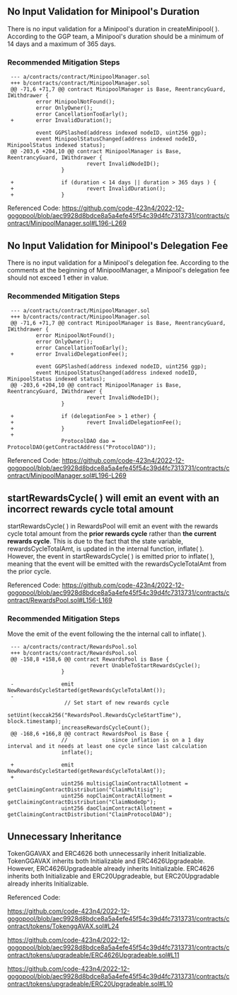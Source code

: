 ## No Input Validation for Minipool's Duration

There is no input validation for a Minipool's duration in createMinipool( ).  According to the GGP team, a Minipool's duration should be a minimum of 14 days and a maximum of 365 days.  

### Recommended Mitigation Steps

     --- a/contracts/contract/MinipoolManager.sol
     +++ b/contracts/contract/MinipoolManager.sol
     @@ -71,6 +71,7 @@ contract MinipoolManager is Base, ReentrancyGuard, IWithdrawer {
             error MinipoolNotFound();
             error OnlyOwner();
             error CancellationTooEarly();
     +       error InvalidDuration();
 
             event GGPSlashed(address indexed nodeID, uint256 ggp);
             event MinipoolStatusChanged(address indexed nodeID, MinipoolStatus indexed status);
     @@ -203,6 +204,10 @@ contract MinipoolManager is Base, ReentrancyGuard, IWithdrawer {
                             revert InvalidNodeID();
                     }
      
     +               if (duration < 14 days || duration > 365 days ) {
     +                       revert InvalidDuration();
     +               }
     
Referenced Code: https://github.com/code-423n4/2022-12-gogopool/blob/aec9928d8bdce8a5a4efe45f54c39d4fc7313731/contracts/contract/MinipoolManager.sol#L196-L269

## No Input Validation for Minipool's Delegation Fee

There is no input validation for a Minipool's delegation fee.  According to the comments at the beginning of MinipoolManager, a Minipool's delegation fee should not exceed 1 ether in value.  

### Recommended Mitigation Steps

     --- a/contracts/contract/MinipoolManager.sol
     +++ b/contracts/contract/MinipoolManager.sol
     @@ -71,6 +71,7 @@ contract MinipoolManager is Base, ReentrancyGuard, IWithdrawer {
             error MinipoolNotFound();
             error OnlyOwner();
             error CancellationTooEarly();
     +       error InvalidDelegationFee();
 
             event GGPSlashed(address indexed nodeID, uint256 ggp);
             event MinipoolStatusChanged(address indexed nodeID, MinipoolStatus indexed status);
     @@ -203,6 +204,10 @@ contract MinipoolManager is Base, ReentrancyGuard, IWithdrawer {
                             revert InvalidNodeID();
                     }
 
     +               if (delegationFee > 1 ether) {
     +                       revert InvalidDelegationFee();  
     +               }
     +
                     ProtocolDAO dao = ProtocolDAO(getContractAddress("ProtocolDAO"));
   
Referenced Code: https://github.com/code-423n4/2022-12-gogopool/blob/aec9928d8bdce8a5a4efe45f54c39d4fc7313731/contracts/contract/MinipoolManager.sol#L196-L269

## startRewardsCycle( ) will emit an event with an incorrect rewards cycle total amount

startRewardsCycle( ) in RewardsPool will emit an event with the rewards cycle total amount from the **prior rewards cycle** rather than **the current rewards cycle**.  This is due to the fact that the state variable, rewardsCycleTotalAmt, is updated in the internal function, inflate( ).  However, the event in startRewardsCycle( ) is emitted prior to inflate( ), meaning that the event will be emitted with the rewardsCycleTotalAmt from the prior cycle.

Referenced Code: https://github.com/code-423n4/2022-12-gogopool/blob/aec9928d8bdce8a5a4efe45f54c39d4fc7313731/contracts/contract/RewardsPool.sol#L156-L169

### Recommended Mitigation Steps

Move the emit of the event following the the internal call to inflate( ).

     --- a/contracts/contract/RewardsPool.sol
     +++ b/contracts/contract/RewardsPool.sol
     @@ -158,8 +158,6 @@ contract RewardsPool is Base {
                              revert UnableToStartRewardsCycle();
                     }
 
     -               emit NewRewardsCycleStarted(getRewardsCycleTotalAmt());
     -
                      // Set start of new rewards cycle
                     setUint(keccak256("RewardsPool.RewardsCycleStartTime"), block.timestamp);
                     increaseRewardsCycleCount();
     @@ -168,6 +166,8 @@ contract RewardsPool is Base {
                     //              since inflation is on a 1 day interval and it needs at least one cycle since last calculation
                     inflate();
 
     +               emit NewRewardsCycleStarted(getRewardsCycleTotalAmt());
     +
                     uint256 multisigClaimContractAllotment = getClaimingContractDistribution("ClaimMultisig");
                     uint256 nopClaimContractAllotment = getClaimingContractDistribution("ClaimNodeOp");
                     uint256 daoClaimContractAllotment = getClaimingContractDistribution("ClaimProtocolDAO");

## Unnecessary Inheritance

TokenGGAVAX and ERC4626 both unnecessarily inherit Initializable.  TokenGGAVAX inherits both Initializable and ERC4626Upgradeable.  However, ERC4626Upgradeable already inherits Initializable.  ERC4626 inherits both Initializable and ERC20Upgradeable, but ERC20Upgradable already inherits Initializable.

Referenced Code:

https://github.com/code-423n4/2022-12-gogopool/blob/aec9928d8bdce8a5a4efe45f54c39d4fc7313731/contracts/contract/tokens/TokenggAVAX.sol#L24

https://github.com/code-423n4/2022-12-gogopool/blob/aec9928d8bdce8a5a4efe45f54c39d4fc7313731/contracts/contract/tokens/upgradeable/ERC4626Upgradeable.sol#L11

https://github.com/code-423n4/2022-12-gogopool/blob/aec9928d8bdce8a5a4efe45f54c39d4fc7313731/contracts/contract/tokens/upgradeable/ERC20Upgradeable.sol#L10


